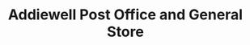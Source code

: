 ---
title: "Addiewell Post Office and General Store"
url: /addiewell/addiewell-post-office-and-general-store/
shop: convenience
---